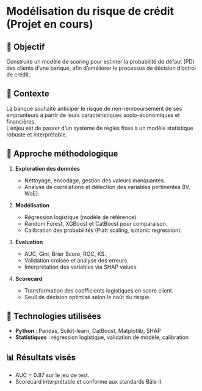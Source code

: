 # Modélisation du risque de crédit (Projet en cours)

## 🎯 Objectif
Construire un modèle de scoring pour estimer la probabilité de défaut (PD) des clients d’une banque, afin d’améliorer le processus de décision d’octroi de crédit.

## 🧠 Contexte
La banque souhaite anticiper le risque de non-remboursement de ses emprunteurs à partir de leurs caractéristiques socio-économiques et financières.  
L’enjeu est de passer d’un système de règles fixes à un modèle statistique robuste et interprétable.

## 🧮 Approche méthodologique
1. **Exploration des données**
   - Nettoyage, encodage, gestion des valeurs manquantes.  
   - Analyse de corrélations et détection des variables pertinentes (IV, WoE).  

2. **Modélisation**
   - Régression logistique (modèle de référence).  
   - Random Forest, XGBoost et CatBoost pour comparaison.  
   - Calibration des probabilités (Platt scaling, isotonic regression).  

3. **Évaluation**
   - AUC, Gini, Brier Score, ROC, KS.  
   - Validation croisée et analyse des erreurs.  
   - Interprétation des variables via SHAP values.  

4. **Scorecard**
   - Transformation des coefficients logistiques en score client.  
   - Seuil de décision optimisé selon le coût du risque.  

## 🧰 Technologies utilisées
- **Python** : Pandas, Scikit-learn, CatBoost, Matplotlib, SHAP  
- **Statistiques** : régression logistique, validation de modèle, calibration  

## 📊 Résultats visés
- AUC = 0.87 sur le jeu de test.  
- Scorecard interprétable et conforme aux standards Bâle II. 
